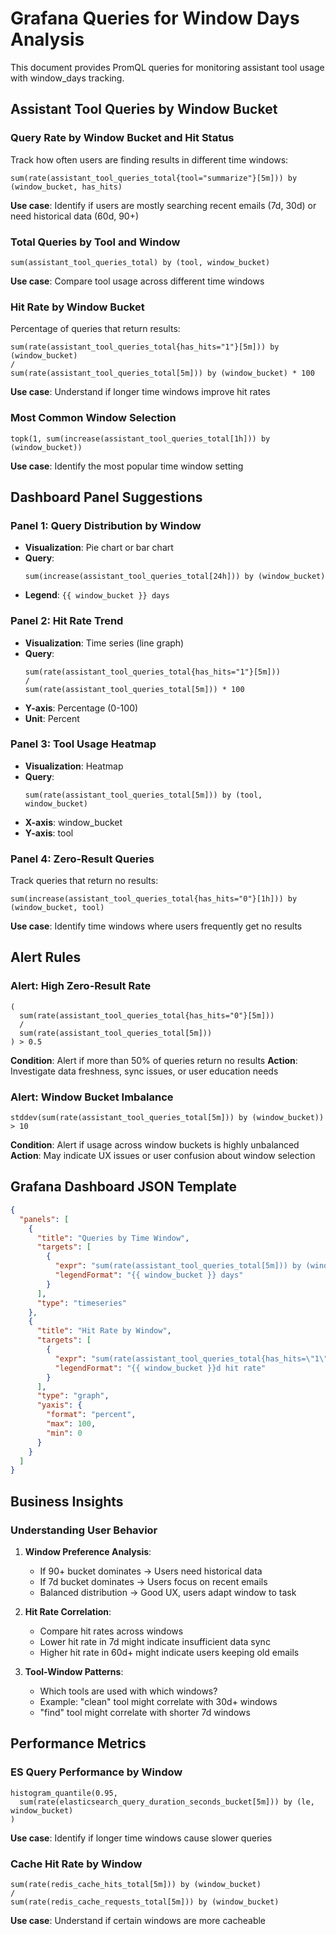 # Grafana Queries for Window Days Analysis

This document provides PromQL queries for monitoring assistant tool usage with window_days tracking.

## Assistant Tool Queries by Window Bucket

### Query Rate by Window Bucket and Hit Status

Track how often users are finding results in different time windows:

```promql
sum(rate(assistant_tool_queries_total{tool="summarize"}[5m])) by (window_bucket, has_hits)
```

**Use case**: Identify if users are mostly searching recent emails (7d, 30d) or need historical data (60d, 90+)

### Total Queries by Tool and Window

```promql
sum(assistant_tool_queries_total) by (tool, window_bucket)
```

**Use case**: Compare tool usage across different time windows

### Hit Rate by Window Bucket

Percentage of queries that return results:

```promql
sum(rate(assistant_tool_queries_total{has_hits="1"}[5m])) by (window_bucket) 
/ 
sum(rate(assistant_tool_queries_total[5m])) by (window_bucket) * 100
```

**Use case**: Understand if longer time windows improve hit rates

### Most Common Window Selection

```promql
topk(1, sum(increase(assistant_tool_queries_total[1h])) by (window_bucket))
```

**Use case**: Identify the most popular time window setting

## Dashboard Panel Suggestions

### Panel 1: Query Distribution by Window
- **Visualization**: Pie chart or bar chart
- **Query**: 
  ```promql
  sum(increase(assistant_tool_queries_total[24h])) by (window_bucket)
  ```
- **Legend**: `{{ window_bucket }} days`

### Panel 2: Hit Rate Trend
- **Visualization**: Time series (line graph)
- **Query**: 
  ```promql
  sum(rate(assistant_tool_queries_total{has_hits="1"}[5m])) 
  / 
  sum(rate(assistant_tool_queries_total[5m])) * 100
  ```
- **Y-axis**: Percentage (0-100)
- **Unit**: Percent

### Panel 3: Tool Usage Heatmap
- **Visualization**: Heatmap
- **Query**: 
  ```promql
  sum(rate(assistant_tool_queries_total[5m])) by (tool, window_bucket)
  ```
- **X-axis**: window_bucket
- **Y-axis**: tool

### Panel 4: Zero-Result Queries
Track queries that return no results:

```promql
sum(increase(assistant_tool_queries_total{has_hits="0"}[1h])) by (window_bucket, tool)
```

**Use case**: Identify time windows where users frequently get no results

## Alert Rules

### Alert: High Zero-Result Rate

```promql
(
  sum(rate(assistant_tool_queries_total{has_hits="0"}[5m])) 
  / 
  sum(rate(assistant_tool_queries_total[5m]))
) > 0.5
```

**Condition**: Alert if more than 50% of queries return no results
**Action**: Investigate data freshness, sync issues, or user education needs

### Alert: Window Bucket Imbalance

```promql
stddev(sum(rate(assistant_tool_queries_total[5m])) by (window_bucket)) > 10
```

**Condition**: Alert if usage across window buckets is highly unbalanced
**Action**: May indicate UX issues or user confusion about window selection

## Grafana Dashboard JSON Template

```json
{
  "panels": [
    {
      "title": "Queries by Time Window",
      "targets": [
        {
          "expr": "sum(rate(assistant_tool_queries_total[5m])) by (window_bucket)",
          "legendFormat": "{{ window_bucket }} days"
        }
      ],
      "type": "timeseries"
    },
    {
      "title": "Hit Rate by Window",
      "targets": [
        {
          "expr": "sum(rate(assistant_tool_queries_total{has_hits=\"1\"}[5m])) by (window_bucket) / sum(rate(assistant_tool_queries_total[5m])) by (window_bucket) * 100",
          "legendFormat": "{{ window_bucket }}d hit rate"
        }
      ],
      "type": "graph",
      "yaxis": {
        "format": "percent",
        "max": 100,
        "min": 0
      }
    }
  ]
}
```

## Business Insights

### Understanding User Behavior

1. **Window Preference Analysis**:
   - If 90+ bucket dominates → Users need historical data
   - If 7d bucket dominates → Users focus on recent emails
   - Balanced distribution → Good UX, users adapt window to task

2. **Hit Rate Correlation**:
   - Compare hit rates across windows
   - Lower hit rate in 7d might indicate insufficient data sync
   - Higher hit rate in 60d+ might indicate users keeping old emails

3. **Tool-Window Patterns**:
   - Which tools are used with which windows?
   - Example: "clean" tool might correlate with 30d+ windows
   - "find" tool might correlate with shorter 7d windows

## Performance Metrics

### ES Query Performance by Window

```promql
histogram_quantile(0.95, 
  sum(rate(elasticsearch_query_duration_seconds_bucket[5m])) by (le, window_bucket)
)
```

**Use case**: Identify if longer time windows cause slower queries

### Cache Hit Rate by Window

```promql
sum(rate(redis_cache_hits_total[5m])) by (window_bucket) 
/ 
sum(rate(redis_cache_requests_total[5m])) by (window_bucket)
```

**Use case**: Understand if certain windows are more cacheable
